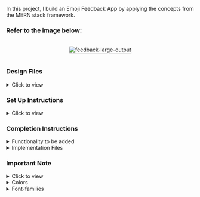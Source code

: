 In this project, I build an Emoji Feedback App by applying the concepts from the MERN stack framework.

### Refer to the image below:

<br/>
<div style="text-align: center;">
<img src="https://assets.ccbp.in/frontend/content/react-js/feedback-app-output-v2.gif" alt="feedback-large-output" style="max-width:70%;box-shadow:0 2.8px 2.2px rgba(0, 0, 0, 0.12)">
</div>
<br/>

### Design Files

<details>
<summary>Click to view</summary>

- [Extra Small (Size < 576px) and Small (Size >= 576px)](https://assets.ccbp.in/frontend/content/react-js/feedback-app-sm-outputs.png)
- [Medium (Size >= 768px), Large (Size >= 992px) and Extra Large (Size >= 1200px) - Feedback Question](https://assets.ccbp.in/frontend/content/react-js/feedback-app-question-lg-output.png)
- [Medium (Size >= 768px), Large (Size >= 992px) and Extra Large (Size >= 1200px) - Thank You Screen](https://assets.ccbp.in/frontend/content/react-js/feedback-app-summary-lg-output-v2.png)
</details>

### Set Up Instructions

<details>
<summary>Click to view</summary>

- Download dependencies by running `npm install`
- Start up the app using `npm start`
</details>

### Completion Instructions

<details>
<summary>Functionality to be added</summary>
<br/>

The app must have the following functionalities

- When an emoji is clicked, then the thank you screen should be displayed
- The `Feedback` component receives the `resources` as a prop. It consists of the following properties

  |     Key      |    Data Type     |
  | :----------: | :--------------: |
  |    emojis    | Array \<object\> |
  | loveEmojiUrl |      String      |

- `emojis` consists of list of emoji objects with the following properties in each emoji object

  |   Key    | Data Type |
  | :------: | :-------: |
  |    id    |  Number   |
  |   name   |  String   |
  | imageUrl |  String   |

</details>

<details>
<summary>Implementation Files</summary>
<br/>

Use these files to complete the implementation:

- `src/components/Feedback/index.js`
- `src/components/Feedback/index.css`
</details>

### Important Note

<details>
<summary>Click to view</summary>

<br/>

**The following instructions are required for the tests to pass**

- The love emoji should have the alt as **love emoji**
- The emojis should have the alt equal to `name` value in each emoji object

</details>

<details>
<summary>Colors</summary>

<br/>

<div style="background-color: #ffeeee; width: 150px; padding: 10px; color: black">Hex: #ffeeee</div>
<div style="background-color: #ffc0bb; width: 150px; padding: 10px; color: black">Hex: #ffc0bb</div>
<div style="background-color: #ffebeb; width: 150px; padding: 10px; color: black">Hex: #ffebeb</div>
<div style="background-color: #ffffff; width: 150px; padding: 10px; color: black">Hex: #ffffff</div>
<div style="background-color: #0f172a; width: 150px; padding: 10px; color: white">Hex: #0f172a</div>
<div style="background-color: #1e293b; width: 150px; padding: 10px; color: white">Hex: #1e293b</div>

</details>

<details>
<summary>Font-families</summary>

- Roboto

</details>
